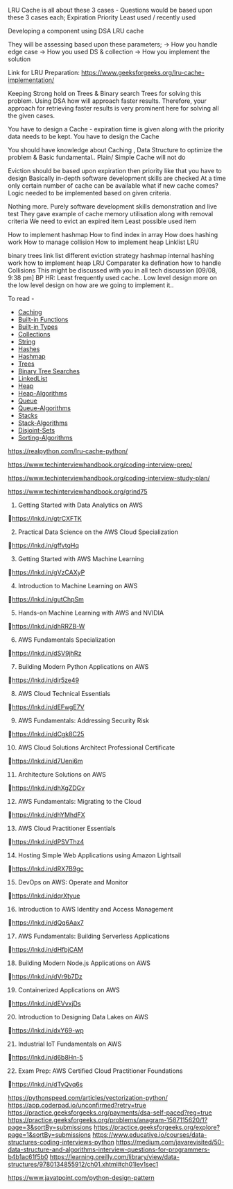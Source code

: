 

LRU Cache is all about these 3 cases - Questions would be based upon these 3 cases each;
Expiration
Priority
Least used / recently used

Developing a component using DSA
LRU cache

They will be assessing based upon these parameters;
-> How you handle edge case
-> How you used DS & collection
-> How you implement the solution

Link for LRU Preparation: https://www.geeksforgeeks.org/lru-cache-implementation/


Keeping Strong hold on Trees & Binary search Trees for solving this problem. Using DSA how will approach faster results. Therefore, your approach for retrieving faster results is very prominent here for solving all the given cases.

You have to design a Cache - expiration time is given along with the priority data needs to be kept. You have to design the Cache

You should have knowledge about Caching , Data Structure to optimize the problem & Basic fundamental.. Plain/ Simple Cache will not do

Eviction should be based upon expiration then priority like that you have to design
Basically in-depth software development skills are checked
At a time only certain number of cache can be available what if new cache comes? Logic needed to be implemented based on given criteria.

Nothing more. Purely software development skills demonstration and live test
They gave example of cache memory utilisation along with removal criteria
We need to evict an expired  item
Least possible used item

How to implement hashmap
How to find index in array
How does hashing work
How to manage collision
How to implement heap
Linklist
LRU

binary trees
link list
different eviction strategy
hashmap
internal hashing work
how to implement heap
LRU
Comparater ka defination
how to handle Collisions
This might be discussed with you in all tech discussion
[09/08, 9:38 pm] BP HR: Least frequently used cache..
Low level design
more on the low level design on how are we going to implement it..

To read - 
* [Caching](../../Software-Design/caching.md)
* [Built-in Functions](../../Languages/Python/Built-in-Functions.md)
* [Built-in Types](../../Languages/Python/Built-in-Types.md)
* [Collections](../../Languages/Python/Collections.md)
* [String](../../Languages/Python/String.md)
* [Hashes](Hashes.md)
* [Hashmap](Hashmap.md)
* [Trees](Trees.md)
* [Binary Tree Searches](BFS-DFS-Searches.md)
* [LinkedList](Linked-Lists.md)
* [Heap](Heaps.md)
* [Heap-Algorithms](Heap-Algorithms.md)
* [Queue](Queues.md)
* [Queue-Algorithms](Queue-Algorithms.md)
* [Stacks](Stacks.md)
* [Stack-Algorithms](Stack-Algorithms.md)
* [Disjoint-Sets](Disjoint-Sets.md)
* [Sorting-Algorithms](Sorting-Algorithms.md)

https://realpython.com/lru-cache-python/

https://www.techinterviewhandbook.org/coding-interview-prep/

https://www.techinterviewhandbook.org/coding-interview-study-plan/

https://www.techinterviewhandbook.org/grind75


1. Getting Started with Data Analytics on AWS

🔗https://lnkd.in/gtrCXFTK

2. Practical Data Science on the AWS Cloud Specialization

🔗https://lnkd.in/gffvtqHq

3. Getting Started with AWS Machine Learning

🔗https://lnkd.in/gVzCAXyP

4. Introduction to Machine Learning on AWS

🔗https://lnkd.in/gutChpSm

5. Hands-on Machine Learning with AWS and NVIDIA

🔗https://lnkd.in/dhRRZB-W

6. AWS Fundamentals Specialization

🔗https://lnkd.in/dSV9jhRz

7. Building Modern Python Applications on AWS

🔗https://lnkd.in/dir5ze49

8. AWS Cloud Technical Essentials

🔗https://lnkd.in/dEFwgE7V

9. AWS Fundamentals: Addressing Security Risk

🔗https://lnkd.in/dCgk8C25

10. AWS Cloud Solutions Architect Professional Certificate

🔗https://lnkd.in/d7Ueni6m

11. Architecture Solutions on AWS

🔗https://lnkd.in/dhXgZDGv

12. AWS Fundamentals: Migrating to the Cloud

🔗https://lnkd.in/dhYMhdFX

13. AWS Cloud Practitioner Essentials

🔗https://lnkd.in/dPSVThz4

14. Hosting Simple Web Applications using Amazon Lightsail

🔗https://lnkd.in/dRX7B9gc

15. DevOps on AWS: Operate and Monitor

🔗https://lnkd.in/dqrXtyue

16. Introduction to AWS Identity and Access Management

🔗https://lnkd.in/dQq6Aax7

17. AWS Fundamentals: Building Serverless Applications

🔗https://lnkd.in/dHfbjCAM

18. Building Modern Node.js Applications on AWS

🔗https://lnkd.in/dVr9b7Dz

19. Containerized Applications on AWS

🔗https://lnkd.in/dEVvxjDs

20. Introduction to Designing Data Lakes on AWS

🔗https://lnkd.in/dxY69-wp

21. Industrial IoT Fundamentals on AWS

🔗https://lnkd.in/d6b8Hn-5

22. Exam Prep: AWS Certified Cloud Practitioner Foundations

🔗https://lnkd.in/dTyQvq6s

https://pythonspeed.com/articles/vectorization-python/
https://app.coderpad.io/unconfirmed?retry=true
https://practice.geeksforgeeks.org/payments/dsa-self-paced?reg=true
https://practice.geeksforgeeks.org/problems/anagram-1587115620/1?page=3&sortBy=submissions
https://practice.geeksforgeeks.org/explore?page=1&sortBy=submissions
https://www.educative.io/courses/data-structures-coding-interviews-python
https://medium.com/javarevisited/50-data-structure-and-algorithms-interview-questions-for-programmers-b4b1ac61f5b0
https://learning.oreilly.com/library/view/data-structures/9780134855912/ch01.xhtml#ch01lev1sec1

https://www.javatpoint.com/python-design-pattern